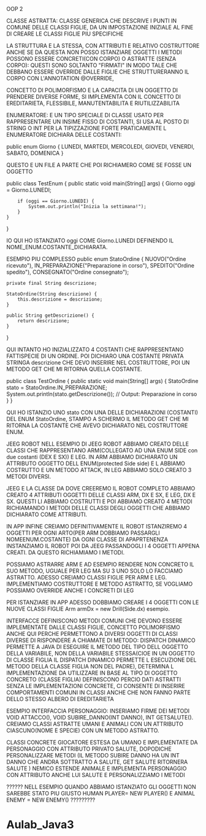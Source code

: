 OOP 2

CLASSE ASTRATTA: CLASSE GENERICA CHE DESCRIVE I PUNTI IN COMUNE DELLE CLASSI FIGLIE, DA UN IMPOSTAZIONE INIZIALE AL FINE DI CREARE LE CLASSI FIGLIE PIU SPECIFICHE

LA STRUTTURA E LA STESSA, CON ATTRIBUTI E RELATIVO COSTRUTTORE ANCHE SE DA QUESTA NON POSSO ISTANZIARE OGGETTI
I METODI POSSONO ESSERE CONCRETI(CON CORPO) O ASTRATTE (SENZA CORPO): QUESTI SONO SOLTANTO "FIRMATI" IN MODO TALE CHE DEBBANO ESSERE OVERRIDE DALLE FIGLIE CHE STRUTTURERANNO IL CORPO CON L'ANNOTATION  @OVERRIDE, 

CONCETTO DI POLIMORFISMO E LA CAPACITA DI UN OGGETTO DI PRENDERE DIVERSE FORME, SI IMPLEMENTA CON IL CONCETTO DI EREDITARIETA,
FLESSIBILE, MANUTENTABILITA E RIUTILIZZABILITA

ENUMERATORE: E UN TIPO SPECIALE DI CLASSE USATO PER RAPPRESENTARE UN INSIME FISSO DI COSTANTI, SI USA AL POSTO DI STRING O INT PER LA TIPIZZAZIONE FORTE
PRATICAMENTE L ENUMERATORE DICHIARA DELLE COSTANTI:

public enum Giorno {
    LUNEDI, MARTEDI, MERCOLEDI, GIOVEDI, VENERDI, SABATO, DOMENICA
}

QUESTO E UN FILE A PARTE CHE POI RICHIAMERO COME SE FOSSE UN OGGETTO

public class TestEnum {
    public static void main(String[] args) {
        Giorno oggi = Giorno.LUNEDI;

        if (oggi == Giorno.LUNEDI) {
            System.out.println("Inizia la settimana!");
        }
    }
}

IO QUI HO ISTANZIATO oggi COME Giorno.LUNEDI DEFINENDO IL NOME_ENUM.COSTANTE_DICHIARATA.

ESEMPIO PIU COMPLESSO
public enum StatoOrdine {
    NUOVO("Ordine ricevuto"),
    IN_PREPARAZIONE("Preparazione in corso"),
    SPEDITO("Ordine spedito"),
    CONSEGNATO("Ordine consegnato");

    private final String descrizione;

    StatoOrdine(String descrizione) {
        this.descrizione = descrizione;
    }

    public String getDescrizione() {
        return descrizione;
    }
}

QUI INTANTO HO INIZIALIZZATO 4 COSTANTI CHE RAPPRESENTANO FATTISPECIE DI UN ORDINE.
POI DICHIARO UNA COSTANTE PRIVATA STRINGA descrizione CHE DEVO INSERIRE NEL COSTRUTTORE, POI UN METODO GET CHE MI RITORNA QUELLA COSTANTE.

public class TestOrdine {
    public static void main(String[] args) {
        StatoOrdine stato = StatoOrdine.IN_PREPARAZIONE;
        System.out.println(stato.getDescrizione());  // Output: Preparazione in corso
    }
}

QUI HO ISTANZIO UNO stato CON UNA DELLE DICHIARAZIONI (COSTANTI) DEL ENUM StatoOrdine, STAMPO A SCHERMO IL METODO GET CHE MI RITORNA LA COSTANTE CHE AVEVO DICHIARATO NEL COSTRUTTORE ENUM.

JEEG ROBOT
NELL ESEMPIO DI JEEG ROBOT ABBIAMO CREATO DELLE CLASSI CHE RAPPRESENTANO ARM(COLLEGATO AD UNA ENUM SIDE con due costanti (DEX E SX)) E LEG. 
IN ARM ABBIAMO DICHIARATO UN ATTRIBUTO OGGETTO DELL ENUM(protected Side side) E L ABBIAMO COSTRUTTO E UN METODO ATTACK, IN LEG ABBIAMO SOLO CREATO 3 METODI DIVERSI.

JEEG E LA CLASSE DA DOVE CREEREMO IL ROBOT COMPLETO ABBIAMO CREATO 4 ATTRIBUTI OGGETTI DELLE CLASSI ARM, DX E SX, E LEG, DX E SX.
QUESTI LI ABBIAMO COSTRUTTI E POI ABBIAMO CREATO 4 METODI RICHIAMANDO I METODI DELLE CLASSI DEGLI OGGETTI CHE ABBIAMO DICHIARATO COME ATTRIBUTI.

IN APP INFINE CREIAMO DEFINITIVAMENTE IL ROBOT
ISTANZIREMO 4 OGGETTI PER OGNI ARTO(PER ARM DOBBIAMO PASSARGLI NOMEENUM.COSTANTE) DA OGNI CLASSE DI APAPRTENENZA
INSTANZIAMO IL ROBOT POI DA JEEG PASSANDOGLI I 4 OGGETTI APPENA CREATI.
DA QUESTO RICHIAMIAMO I METODI.

POSSIAMO ASTRARRE ARM E AD ESEMPIO RENDERE NON CONCRETO IL SUO METODO, UGUALE PER LEG MA SU 3 UNO SOLO LO FACCIAMO ASTRATTO.
ADESSO CREIAMO CLASSI FIGLIE PER ARM E LEG.
IMPLEMENTIAMO COSTRUTTORE E METODO ASTRATTO, SE VOGLIAMO POSSIAMO OVERRIDE ANCHE I CONCRETI DI LEG

PER ISTANZIARE IN APP ADESSO DOBBIAMO CREARE I 4 OGGETTI CON LE NUOVE CLASSI FIGLIE Arm armDx = new Drill(Side.dx) esempio.


INTERFACCE
DEFINISCONO METODI COMUNI CHE DEVONO ESSERE IMPLEMENTATE DALLE CLASSI FIGLIE, CONCETTO POLIMORFISMO ANCHE QUI PERCHE PERMETTONO A DIVERSI OGGETTI DI CLASSI DIVERSE DI RISPONDERE A CHIAMATE DI METODO: DISPATCH DINAMICO PERMETTE A JAVA DI ESEGUIRE IL METODO DEL TIPO DELL OGGETTO DELLA VARIABILE, NON DELLA VARIABILE STESSA(CIOE IN UN OGGETTO DI CLASSE FIGLIA IL DISPATCH DINAMICO PERMETTE L ESECUZIONE DEL METODO DELLA CLASSE FIGLIA NON DEL PADRE), DETERMINA L IMPLEMENTAZIONE DA UTILIZZARE IN BASE AL TIPO DI OGGETTO CONCRETO (CLASSE FIGLIA)
DEFINISCONO PERCIO DATI ASTRATTI SENZA LE IMPLEMENTAZIONI CONCRETE, CI CONSENTE DI INSERIRE COMPORTAMENTI COMUNI IN CLASSI ANCHE CHE NON FANNO PARTE DELLO STESSO ALBERO DI EREDITARIETA

ESEMPIO 
INTERFACCIA PERSONAGGIO: INSERIAMO FIRME DEI METODI VOID ATTACCO(), VOID SUBIRE_DANNO(INT DANNO), INT GETSALUTE().
CREIAMO CLASSI ASTRATTE UMANI E ANIMALI CON UN ATTRIBUTO CIASCUNO(NOME E SPECIE) CON UN METODO ASTRATTO.

CLASSI CONCRETE 
GIOCATORE ESTESA DA UMANO E IMPLEMENTATE DA PERSONAGGIO CON ATTRIBUTO PRIVATO SALUTE, DOPODICHE PERSONALIZZARE METODI (IL METODO SUBIRE DANNO HA UN INT DANNO CHE ANDRA SOTTRATTO A SALUTE, GET SALUTE RITORNERA SALUTE )
NEMICO ESTENDE ANIMALE E IMPLEMENTA PERSONAGGIO CON ATTRIBUTO ANCHE LUI SALUTE E PERSONALIZZIAMO I METODI

??????
NELL ESEMPIO QUANDO ABBIAMO ISTANZIATO GLI OGGETTI NON SAREBBE STATO PIU GIUSTO HUMAN PLAYER= NEW PLAYER() E ANIMAL ENEMY = NEW ENEMY() ?????????

# Aulab_Java3
